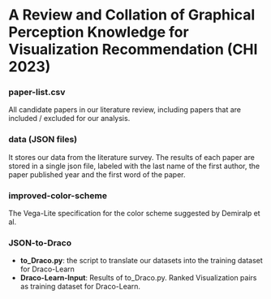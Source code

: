 # A Review and Collation of Graphical Perception Knowledge for Visualization Recommendation (CHI 2023)

### **paper-list.csv**

All candidate papers in our literature review, including papers that are included / excluded for our analysis.

### **data (JSON files)**

It stores our data from the literature survey. The results of each paper are stored in a single json file, labeled with the last name of the first author, the paper published year and the first word of the paper.

### **improved-color-scheme**

The Vega-Lite specification for the color scheme suggested by Demiralp et al.

### **JSON-to-Draco**

- **to_Draco.py**: the script to translate our datasets into the training dataset for Draco-Learn
- **Draco-Learn-Input**: Results of to_Draco.py. Ranked Visualization pairs as training dataset for Draco-Learn.
